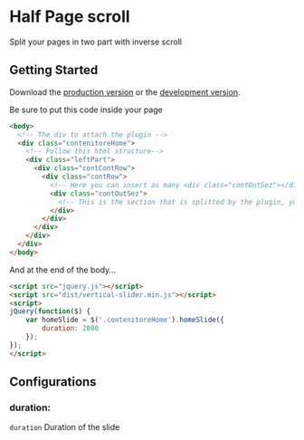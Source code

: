 # Half Page scroll

Split your pages in two part with inverse scroll

## Getting Started
Download the [production version][min] or the [development version][max].

[min]: https://raw.github.com/gino/vertical-slider/master/dist/vertical-slider.min.js
[max]: https://raw.github.com/gino/vertical-slider/master/dist/vertical-slider.js

Be sure to put this code inside your page
```html
<body>
  <!-- The div to attach the plugin -->
  <div class="contenitoreHome">
    <!-- Follow this html structure-->
    <div class="leftPart">
      <div class="contContRow">
        <div class="contRow">
          <!-- Here you can insert as many <div class="contOutSez"></div> as you want-->
          <div class="contOutSez">
            <!-- This is the section that is splitted by the plugin, you can insert anything -->
          </div>
        </div>
      </div>
    </div>
  </div>
</body>
```

And at the end of the body...

```html
<script src="jquery.js"></script>
<script src="dist/vertical-slider.min.js"></script>
<script>
jQuery(function($) {
    var homeSlide = $('.contenitoreHome').homeSlide({
        duration: 2000
    });
});
</script>
```

## Configurations

### duration:
`duration` Duration of the slide
